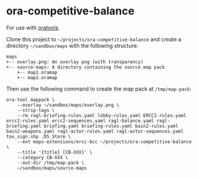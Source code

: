 # ora-competitive-balance

For use with [oratools](https://github.com/ubitux/oratools).

Clone this project to `~/projects/ora-competitive-balance` and create a directory `~/sandbox/maps` with the following structure:
```
maps
+-- overlay.png: An overlay png (with transparency)
+-- source-maps: A directory containing the source map pack
    +-- map1.oramap
    +-- map2.oramap
```

Then use the following command to create the map pack at `/tmp/map-pack`:

```
ora-tool mappack \
    --overlay ~/sandbox/maps/overlay.png \
    --strip-tags \
    --rm ragl-briefing-rules.yaml lobby-rules.yaml ERCC2-rules.yaml ercc2-rules.yaml ercc2-sequences.yaml ragl-balance.yaml ragl-briefing.yaml briefing.yaml briefing-rules.yaml bain2-rules.yaml bain2-weapons.yaml ragl-actor-rules.yaml ragl-actor-sequences.yaml tox_sign.shp .DS_Store \
    --ext maps-extensions/ercc-bcc ~/projects/ora-competitive-balance \
    --title '{title} [CB-XXX]' \
    --category CB-XXX \
    --out-dir /tmp/map-pack \
    ~/sandbox/maps/source-maps
```
